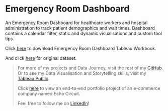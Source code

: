# Emergency Room Dashboard
An Emergency Room Dashboard for healthcare workers and hospital administration to track patient demographics and wait times. Dashboard contains a calendar filter, static and dynamic visualisations and custom tool tips.

Click [here](https://github.com/aranjeetpaul/Emergency-Room-Dashboard/blob/main/ER%20Dashboard.twbx) to download Emergency Room Dashboard Tableau Workbook.

And click [here](https://github.com/aranjeetpaul/Emergency-Room-Dashboard/blob/main/ER%20Data.csv) for original dataset.

> For more of my projects and Data Journey, visit the rest of my [GitHub](https://github.com/aranjeetpaul). Or to see my Data Visualisation and Storytelling skills, visit my [Tableau Public](https://public.tableau.com/app/profile/aranjeet.paul/vizzes).
>
> Click [here](https://github.com/aranjeetpaul/Echo-Circuit-2019-sales-analysis/tree/main) to view an end-to-end portfolio project of an e-commerce company named Echo Circuit.
>
> Feel free to follow me on [LinkedIn](https://www.linkedin.com/in/aranjeet-paul/)!
